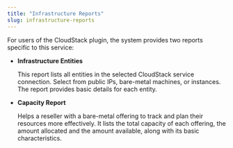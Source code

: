 ```yaml
---
title: "Infrastructure Reports"
slug: infrastructure-reports
---
```



For users of the CloudStack plugin, the system provides two reports specific to this service:

-   **Infrastructure Entities**

    This report lists all entities in the selected CloudStack service connection. Select from public IPs, bare-metal machines, or instances. The report provides basic details for each entity.

-   **Capacity Report**

    Helps a reseller with a bare-metal offering to track and plan their resources more effectively. It lists the total capacity of each offering, the amount allocated and the amount available, along with its basic characteristics.


